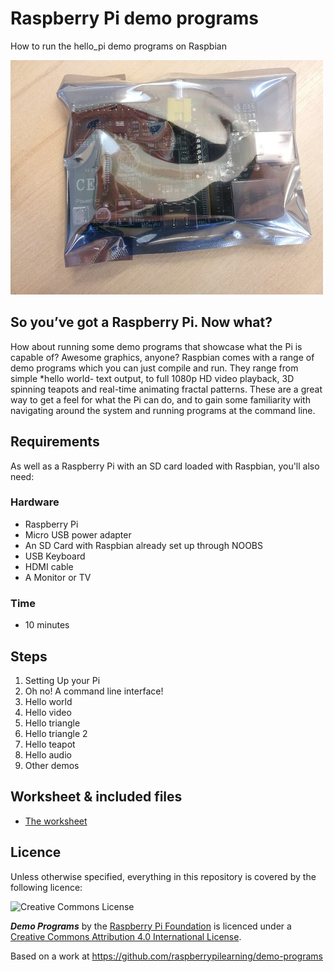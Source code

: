 # Raspberry Pi demo programs

How to run the hello_pi demo programs on Raspbian

![image](./images/cover.jpg "Raspberry Pi")

## So you’ve got a Raspberry Pi. Now what?

How about running some demo programs that showcase what the Pi is capable of?  Awesome graphics, anyone?
Raspbian comes with a range of demo programs which you can just compile and run.  They range from simple *hello world- text output, to full 1080p HD video playback, 3D spinning teapots and real-time animating fractal patterns.
These are a great way to get a feel for what the Pi can do, and to gain some familiarity with navigating around the system and running programs at the command line.

## Requirements

As well as a Raspberry Pi with an SD card loaded with Raspbian, you'll also need:

### Hardware

- Raspberry Pi
- Micro USB power adapter
- An SD Card with Raspbian already set up through NOOBS
- USB Keyboard
- HDMI cable
- A Monitor or TV

### Time

- 10 minutes

## Steps

1. Setting Up your Pi
1. Oh no! A command line interface!
1. Hello world
1. Hello video
1. Hello triangle
1. Hello triangle 2
1. Hello teapot
1. Hello audio
1. Other demos

## Worksheet & included files

- [The worksheet](WORKSHEET.md)

## Licence

Unless otherwise specified, everything in this repository is covered by the following licence:

![Creative Commons License](http://i.creativecommons.org/l/by-sa/4.0/88x31.png)

***Demo Programs*** by the [Raspberry Pi Foundation](http://raspberrypi.org) is licenced under a [Creative Commons Attribution 4.0 International License](http://creativecommons.org/licenses/by-sa/4.0/).

Based on a work at https://github.com/raspberrypilearning/demo-programs
